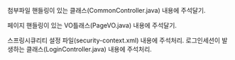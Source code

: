 
첨부파일 핸들링이 있는 클래스(CommonController.java) 내용에 주석달기.

페이지 핸들링이 있는 VO틀래스(PageVO.java) 내용에 주석달기.

스프링시큐리티 설정 파일(security-context.xml) 내용에 주석처리.
로그인세션이 발생하는 클래스(LoginController.java) 내용에 주석처리.